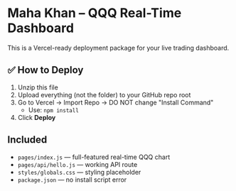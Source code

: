 # Maha Khan – QQQ Real-Time Dashboard

This is a Vercel-ready deployment package for your live trading dashboard.

## ✅ How to Deploy
1. Unzip this file
2. Upload everything (not the folder) to your GitHub repo root
3. Go to Vercel → Import Repo → DO NOT change "Install Command"
   - Use: `npm install`
4. Click **Deploy**

## Included
- `pages/index.js` — full-featured real-time QQQ chart
- `pages/api/hello.js` — working API route
- `styles/globals.css` — styling placeholder
- `package.json` — no install script error
